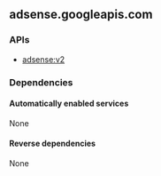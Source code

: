 ## adsense.googleapis.com

### APIs

* [ adsense:v2 ]( https://adsense.googleapis.com/$discovery/rest?version=v2 )

### Dependencies

#### Automatically enabled services

None

#### Reverse dependencies

None
